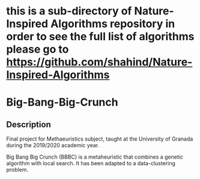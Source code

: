 # this is a sub-directory of Nature-Inspired Algorithms repository in order to see the full list of algorithms please go to https://github.com/shahind/Nature-Inspired-Algorithms

# Big-Bang-Big-Crunch
## Description
Final project for Methaeuristics subject, taught at the University of Granada during the 2019/2020 academic year.

Big Bang Big Crunch (BBBC) is a metaheuristic that combines a genetic algorithm with local search. It has been adapted to a data-clustering problem.

